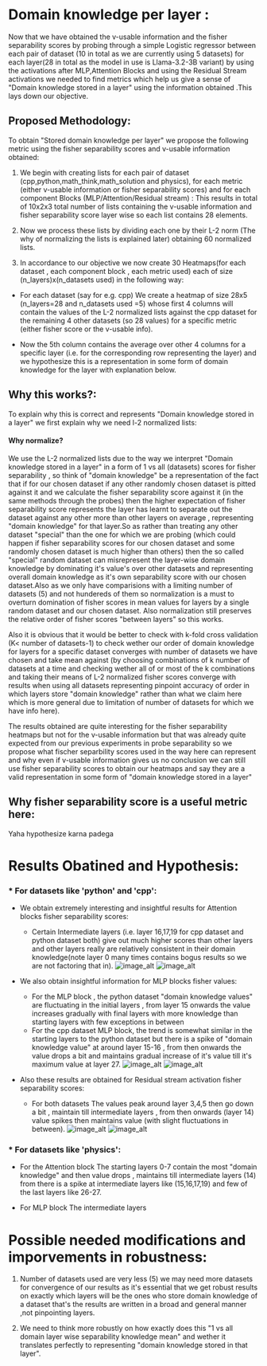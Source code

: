 # Domain knowledge per layer :

Now that we have obtained the v-usable information and the fisher separability scores by probing through a simple Logistic regressor between each pair of dataset (10 in total as we are currently using 5 datasets) for each layer(28 in total as the model in use is Llama-3.2-3B variant) by using the activations after MLP,Attention Blocks and using the Residual Stream activations we needed to find metrics which help us give a sense of "Domain knowledge stored in a layer" using the information obtained .This lays down our objective.

## Proposed Methodology:
To obtain "Stored domain knowledge per layer" we propose the following metric using the fisher separability scores and v-usable information obtained:

1) We begin with creating lists  for each pair of dataset (cpp,python,math_think,math_solution and physics), for each metric (either v-usable information or fisher separability scores) and for each component Blocks (MLP/Attention/Residual stream) : This results in total of 10x2x3 total number of lists containing the v-usable information and fisher separability score layer wise so each list contains 28 elements.

2) Now we process these lists by dividing each one by their L-2 norm (The why of normalizing the lists is explained later) obtaining 60 normalized lists.

3) In accordance to our objective we now create 30 Heatmaps(for each dataset , each component block , each metric used) each of size (n_layers)x(n_datasets used) in the following way:

* For each dataset (say for e.g. cpp) We create a heatmap of size 28x5 (n_layers=28 and n_datasets used =5) whose first 4 columns will contain the values of the L-2 normalized lists against the cpp dataset for the remaining 4 other datasets (so 28 values) for a specific metric (either fisher score or the v-usable info).

* Now the 5th column contains the average over other 4 columns for a specific layer (i.e. for the corresponding row representing the layer) and we hypothesize this is  a  representation in some form of domain knowledge for the layer with explanation below.

## Why this works?:
To explain why this is correct and represents "Domain knowledge stored in a layer" we first explain why we need l-2 normalized lists:

#### Why normalize?

We use the L-2 normalized lists due to the way we interpret "Domain knowledge stored in a layer" in a form of 1 vs all (datasets) scores for fisher separability , so think of "domain knowledge" be a representation of the fact that if for our chosen dataset if any other randomly chosen dataset is pitted against it and we calculate the fisher separability score against it (in the same methods through the probes) then the higher expectation of fisher separability score represents the layer has learnt to separate out the dataset against any other more than other layers on average , representing "domain knowledge" for that layer.So as rather than treating any other dataset "special" than the one for which we are probing (which could happen if fisher separability scores for our chosen dataset and some randomly chosen dataset is much higher than others) then the so called "special" random dataset can misrepresent the layer-wise domain knowledge by dominating it's value's over other datasets and representing overall domain knowledge as it's own separability score with our chosen dataset.Also as we only have comparisions with a limiting number of datasets (5) and not hundereds of them so normalization is a must to overturn domination of fisher scores in mean values for layers by a single random dataset and our chosen dataset. Also normalization still preserves the relative order of fisher scores "between layers" so this works.

Also it is obvious that it would be better to check with k-fold cross validation (K< number of datasets-1) to check wether our order of domain knowledge for layers for a specific dataset converges with number of datasets we have chosen and take mean against (by choosing combinations of k number of datasets at a time and checking wether all of or most of the k combinations and taking their means of L-2 normalized fisher scores converge with results when using all datasets representing pinpoint accuracy of order in which layers store "domain knowledge" rather than what we claim here which is more general due to limitation of number of datasets for which we have info here).


The results obtained are quite interesting for the fisher separability heatmaps but not for the v-usable information but that was already quite expected from our previous experiments in probe separability so we propose what fischer separbility scores used in the way here can represent and why even if v-usable information gives us no conclusion we can still use fisher separability scores to obtain our heatmaps and say they are a valid representation in some form of "domain knowledge stored in a layer"

## Why fisher separability score is a useful metric here:
Yaha hypothesize karna padega 

#  Results Obatined and Hypothesis:
### * For datasets like 'python' and 'cpp':
* We obtain extremely interesting and insightful results for Attention blocks fisher separability scores:
  * Certain Intermediate layers (i.e. layer 16,17,19  for cpp dataset and python dataset both) give out much higher scores than other layers and other layers really are relatively consistent in their domain knowledge(note layer 0 many times contains bogus results so we are not factoring that in).
![image_alt](https://github.com/kaustubh202/inside_llms/blob/e11be6f407c72b08ed4627e1942d5e89b3f16ed5/phase1/Domain%20knowledge%201%20vs%20all%20fisher%20sep%20metric%20layer%20wise%20images/attn_cpp_fisher_heatmap.png)
![image_alt](https://github.com/kaustubh202/inside_llms/blob/e11be6f407c72b08ed4627e1942d5e89b3f16ed5/phase1/Domain%20knowledge%201%20vs%20all%20fisher%20sep%20metric%20layer%20wise%20images/attn_python_fisher_heatmap.png)


* We also obtain insightful information for MLP blocks  fisher values:
  * For the MLP block , the python dataset "domain knowledge values" are fluctuating in the initial layers , from layer 15 onwards the value increases gradually with final layers with more knowledge than starting layers with few exceptions in between
  * For the cpp dataset MLP block, the trend is somewhat similar in the starting layers to the python dataset but there is a spike of "domain knowledge value" at around layer 15-16 , from then onwards the value drops a bit and maintains gradual increase of it's value till it's maximum value at layer 27.
    ![image_alt](https://github.com/kaustubh202/inside_llms/blob/e11be6f407c72b08ed4627e1942d5e89b3f16ed5/phase1/Domain%20knowledge%201%20vs%20all%20fisher%20sep%20metric%20layer%20wise%20images/mlp_cpp_fisher_heatmap.png)
    ![image_alt](https://github.com/kaustubh202/inside_llms/blob/e11be6f407c72b08ed4627e1942d5e89b3f16ed5/phase1/Domain%20knowledge%201%20vs%20all%20fisher%20sep%20metric%20layer%20wise%20images/mlp_python_fisher_heatmap.png)
* Also these results are obtained for Residual stream activation fisher separability scores:
  * For both datasets The values peak around layer 3,4,5 then go down a bit , maintain till intermediate layers , from then onwards (layer 14) value spikes then  maintains value (with slight fluctuations in between).
    ![image_alt](https://github.com/kaustubh202/inside_llms/blob/e11be6f407c72b08ed4627e1942d5e89b3f16ed5/phase1/Domain%20knowledge%201%20vs%20all%20fisher%20sep%20metric%20layer%20wise%20images/resid_cpp_fisher_heatmap.png)
    ![image_alt](https://github.com/kaustubh202/inside_llms/blob/e11be6f407c72b08ed4627e1942d5e89b3f16ed5/phase1/Domain%20knowledge%201%20vs%20all%20fisher%20sep%20metric%20layer%20wise%20images/resid_python_fisher_heatmap.png)

### * For datasets like 'physics':

* For the Attention block The starting layers 0-7 contain the most "domain knowledge" and then value drops , maintains till intermediate layers (14) from there is a spike at intermediate layers like (15,16,17,19) and few of the last layers like 26-27.

* For MLP block The intermediate layers

  

      



# Possible needed modifications and imporvements in robustness:
1) Number of datasets used are very less (5) we may need more datasets for convergence of our results as it's essential that we get robust results on exactly which layers will be the ones who store domain knowledge of a dataset that's the results are written in a broad and general manner ,not pinpointing layers.

2) We need to think more robustly on how exactly does this "1 vs all domain layer wise separability knowledge mean" and wether it translates perfectly to representing "domain knowledge stored in that layer".
